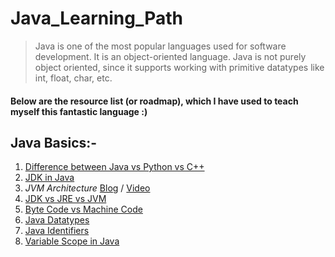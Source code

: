 # **Java_Learning_Path**

> Java is one of the most popular languages used for software development.
> It is an object-oriented language.
>  Java is not purely object oriented, since it supports working with primitive datatypes like int, float, char, etc.

#### Below are the resource list (or roadmap), which I have used to teach myself this fantastic language :)

## Java Basics:-

1. [Difference between Java vs Python vs C++](https://www.geeksforgeeks.org/c-vs-java-vs-python/)
2. [JDK in Java](https://www.geeksforgeeks.org/jdk-in-java/)
3. *JVM Architecture* [Blog](https://www.geeksforgeeks.org/jvm-works-jvm-architecture/) / [Video](https://www.youtube.com/watch?v=dncpVFP1JeQ)
4. [JDK vs JRE vs JVM](https://www.geeksforgeeks.org/differences-jdk-jre-jvm/)
5. [Byte Code vs Machine Code](https://www.geeksforgeeks.org/difference-between-byte-code-and-machine-code/)
6. [Java Datatypes](https://www.geeksforgeeks.org/data-types-in-java/)
7. [Java Identifiers](https://www.geeksforgeeks.org/java-identifiers/)
8. [Variable Scope in Java](https://www.geeksforgeeks.org/variable-scope-in-java/)
